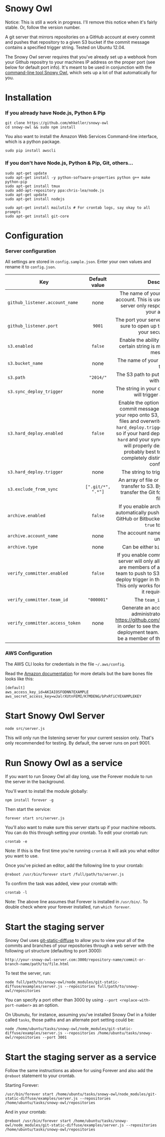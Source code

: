 Snowy Owl
============

Notice: This is still a work in progress. I'll remove this notice when it's fairly stable. Or, follow the version number.

A git server that mirrors repositories on a GitHub account at every commit and pushes that repository to a given S3 bucket if the commit message contains a specified trigger string. Tested on Ubuntu 12.04.

The Snowy Owl server requires that you've already set up a webhook from your Github repositry to your machines IP address on the proper port (see below for default port info). It's meant to be used in conjunction with the [command-line tool Snowy Owl](https://github.com/mhkeller/snowy-owl-cli), which sets up a lot of that automatically for you.

# Installation

### If you already have Node.js, Python & Pip

````
git clone https://github.com/mhkeller/snowy-owl
cd snowy-owl && sudo npm install
````

You also want to install the Amazon Web Services Command-line interface, which is a python package.

````
sudo pip install awscli
````

### If you don't have Node.js, Python & Pip, Git, others...

````
sudo apt-get update
sudo apt-get install -y python-software-properties python g++ make python-pip
sudo apt-get install tmux
sudo add-apt-repository ppa:chris-lea/node.js
sudo apt-get update
sudo apt-get install nodejs
 
sudo apt-get install mailutils # For crontab logs, say okay to all prompts
sudo apt-get install git-core
````

# Configuration

### Server configuration

All settings are stored in `config.sample.json`. Enter your own values and rename it to `config.json`.

| Key          | Default value     | Description |
| ------------- |:----------------:|:---------:|
| `github_listener.account_name` | none   | The name of your GitHub account to account. This is used to make sure your server only responds to hooks from your account. |
| `github_listener.port` | `9001` | The port your server will listen on. Make sure to open up traffic to this port in your security group. |
| `s3.enabled` | `false` | Enable the ability to deploy to S3 if a certain string is matched in a commit message. |
| `s3.bucket_name` | none | The name of your S3 bucket to deploy to. |
| `s3.path` | `"2014/"` | The S3 path to put your repo. Must end with slash. |
| `s3.sync_deploy_trigger` | none | The string in your commit message that will trigger a sync to S3. |
| `s3.hard_deploy.enabled` | `false` | Enable the option that a string in your commit message will copy all files in your repo onto S3, not just the modified files and overwrite existing files. The `hard_deploy.trigger` regex will run first so if your hard deploy trigger is `deploy-hard` and your sync trigger is `deploy`, it will properly deploy hard. But it's probably best to make these two completely distinct strings to avoid confusion.|
| `s3.hard_deploy.trigger` | none | The string to trigger a hard deploy.|
| `s3.exclude_from_sync` | `[".git/*", ".*"]` | An array of file or folder names to not transfer to S3. By default it doesn't transfer the Git folder or any hidden files. |
| `archive.enabled` | `false` | If you enable archives, the server will automatically push your repo to another GitHub or Bitbucket account. Set this to `true` to enable. |
| `archive.account_name` | none | The account name to archive this repo under. |
| `archive.type` | none | Can be either `bitbucket` or `github`. |
| `verify_committer.enabled` | `false` | If you enable committer verifiation, the server will only allow committers who are members of a designated GitHub team to push to S3, even if they use the deploy trigger in their commit message. This only works for organizations since it requires teams. |
| `verify_committer.team_id` | `"000001"` | The `team_id` as a string. |
| `verify_committer.access_token` | none | Generate an access token from an administrator's account at <https://github.com/settings/applications> in order to see the member list of your deployment team. This user **must** also be a member of the deployment team. |

### AWS Configuration

The AWS CLI looks for credentials in the file `~/.aws/config`.

Read the [Amazon documentation](http://docs.aws.amazon.com/cli/latest/userguide/cli-chap-getting-started.html) for more details but the bare bones file looks like this:

````
[default]
aws_access_key_id=AKIAIOSFODNN7EXAMPLE
aws_secret_access_key=wJalrXUtnFEMI/K7MDENG/bPxRfiCYEXAMPLEKEY
````

# Start Snowy Owl Server

````
node src/server.js
````

This will only run the listening server for your current session only. That's only recommended for testing. By default, the server runs on port 9001.

# Run Snowy Owl as a service

If you want to run Snowy Owl all day long, use the Forever module to run the server in the background.

You'll want to install the module globally:

````
npm install forever -g
````

Then start the service:

````
forever start src/server.js
````

You'll also want to make sure this server starts up if your machine reboots. You can do this through setting your crontab. To edit your crontab run:

````
crontab -e
````

Note: If this is the first time you're running `crontab` it will ask you what editor you want to use. 

Once you've picked an editor, add the following line to your crontab:

````
@reboot /usr/bin/forever start /full/path/to/server.js
````

To confirm the task was added, view your crontab with:

````
crontab -l
````

Note: The above line assumes that Forever is installed in `/usr/bin/`. To double check where your forever installed, run `which forever`.

# Start the staging server

Snowy Owl uses [git-static-diffuse](https://github.com/mhkeller/git-static-diffuse) to allow you to view your all of the commits and branches of your repositories through a web server with the following url structure (defaulting to port 3000):

````
http://your-snowy-owl-server.com:3000/repository-name/commit-or-branch-name/path/to/file.html
````

To test the server, run:

````
node full/path/to/snowy-owl/node_modules/git-static-diffuse/examples/server.js --repositories full/path/to/snowy-owl/repositories
````

You can specify a port other than 3000 by using `--port <replace-with-port-number>` as an option.

On Ubunutu, for instance, assuming you've installed Snowy Owl in a folder called `tasks`, those paths and an alternate port setting could be:

````
node /home/ubuntu/tasks/snowy-owl/node_modules/git-static-diffuse/examples/server.js --repositories /home/ubuntu/tasks/snowy-owl/repositories --port 3001
````

# Start the staging server as a service

Follow the same instructions as above for using Forever and also add the `@reboot` statement to your crontab.

Starting Forever: 

````
/usr/bin/forever start /home/ubuntu/tasks/snowy-owl/node_modules/git-static-diffuse/examples/server.js --repositories /home/ubuntu/tasks/snowy-owl/repositories
````

And in your crontab:

````
@reboot /usr/bin/forever start /home/ubuntu/tasks/snowy-owl/node_modules/git-static-diffuse/examples/server.js --repositories /home/ubuntu/tasks/snowy-owl/repositories
````
